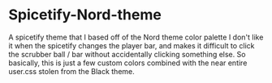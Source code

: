 # Spicetify-Nord-theme
A spicetify theme that I based off of the Nord theme color palette
I don't like it when the spicetify changes the player bar, and makes it difficult to click the scrubber ball / bar without accidentally clicking something else.
So basically, this is just a few custom colors combined with the near entire user.css stolen from the Black theme.
